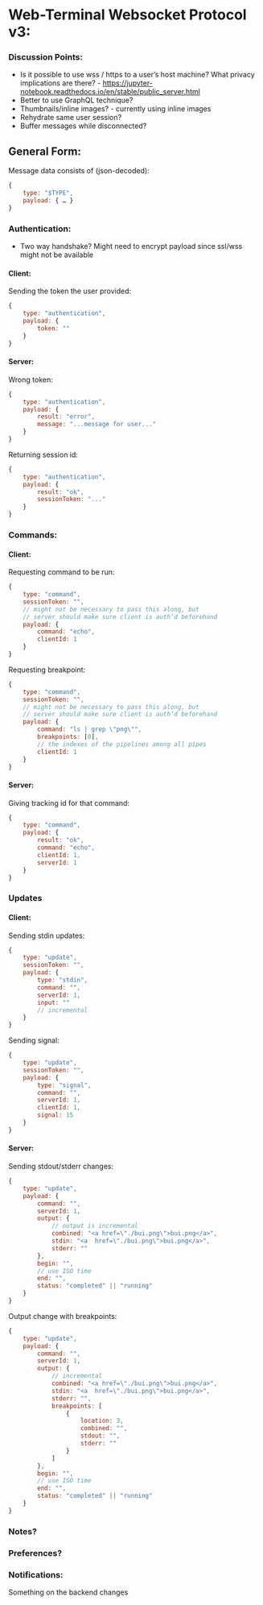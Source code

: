 
# Web-Terminal Websocket Protocol v3:
### Discussion Points:
- Is it possible to use wss / https to a user’s host machine? What privacy implications are there? - https://jupyter-notebook.readthedocs.io/en/stable/public_server.html
- Better to use GraphQL technique?
- Thumbnails/inline images? - currently using inline images
- Rehydrate same user session?
- Buffer messages while disconnected?
## General Form:

Message data consists of (json-decoded):

```js
{
    type: "$TYPE",
    payload: { … }
}
```

### Authentication:

- Two way handshake? Might need to encrypt payload since ssl/wss might not be available

#### Client:
Sending the token the user provided:
```js
{
    type: "authentication",
    payload: {
        token: ""
    }
}
```

#### Server:
Wrong token:
```js
{
    type: "authentication",
    payload: {
        result: "error",
        message: "...message for user..."
    }
}
```

Returning session id:
```js
{
    type: "authentication",
    payload: {
        result: "ok",
        sessionToken: "..."
    }
}
```
### Commands:
#### Client:
Requesting command to be run:
```js
{
    type: "command",
    sessionToken: "",
    // might not be necessary to pass this along, but
    // server should make sure client is auth’d beforehand
    payload: {
        command: "echo",
        clientId: 1
    }
}
```
Requesting breakpoint:
```js
{
    type: "command",
    sessionToken: "",
    // might not be necessary to pass this along, but
    // server should make sure client is auth’d beforehand
    payload: {
        command: "ls | grep \"png\"",
        breakpoints: [0],
        // the indexes of the pipelines among all pipes
        clientId: 1
    }
}
```
#### Server:
Giving tracking id for that command:
```js
{
    type: "command",
    payload: {
        result: "ok",
        command: "echo",
        clientId: 1,
        serverId: 1
    }
}
```
### Updates
#### Client:
Sending stdin updates:
```js
{
    type: "update",
    sessionToken: "",
    payload: {
        type: "stdin",
        command: "",
        serverId: 1,
        input: ""
        // incremental
    }
}
```
Sending signal:
```js
{
    type: "update",
    sessionToken: "",
    payload: {
        type: "signal",
        command: "",
        serverId: 1,
        clientId: 1,
        signal: 15
    }
}
```
#### Server:
Sending stdout/stderr changes:
```js
{
    type: "update",
    payload: {
        command: "",
        serverId: 1,
        output: {
            // output is incremental
            combined: "<a href=\"./bui.png\">bui.png</a>",
            stdin: "<a  href=\"./bui.png\">bui.png</a>",
            stderr: ""
        },
        begin: "",
        // use ISO time
        end: "",
        status: "completed" || "running"
    }
}
```
  Output change with breakpoints:
```js
{
    type: "update",
    payload: {
        command: "",
        serverId: 1,
        output: {
            // incremental
            combined: "<a href=\"./bui.png\">bui.png</a>",
            stdin: "<a  href=\"./bui.png\">bui.png</a>",
            stderr: "",
            breakpoints: [
                {
                    location: 3,
                    combined: "",
                    stdout: "",
                    stderr: ""
                }
            ]
        },
        begin: "",
        // use ISO time
        end: "",
        status: "completed" || "running"
    }
}
```
### Notes?
### Preferences?
### Notifications:
Something on the backend changes